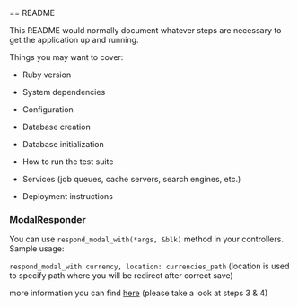== README

This README would normally document whatever steps are necessary to get the
application up and running.

Things you may want to cover:

* Ruby version

* System dependencies

* Configuration

* Database creation

* Database initialization

* How to run the test suite

* Services (job queues, cache servers, search engines, etc.)

* Deployment instructions

### ModalResponder

You can use `respond_modal_with(*args, &blk)` method in your controllers. Sample usage:

`respond_modal_with currency, location: currencies_path` (location is used to specify path where you will be redirect after correct save)

more information you can find [here](http://www.jetthoughts.com/blog/tech/2014/08/27/5-steps-to-add-remote-modals-to-your-rails-app.html) (please take a look at steps 3 & 4)
